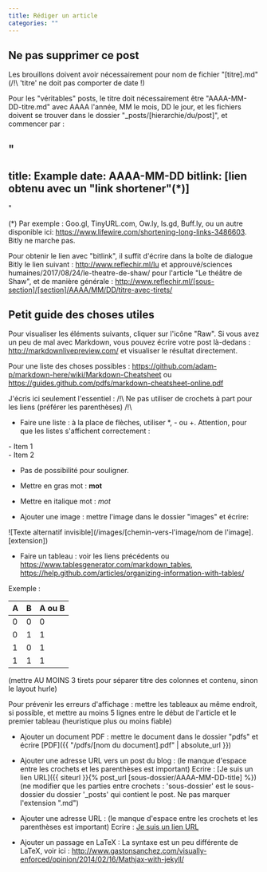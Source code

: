 ```yaml
---
title: Rédiger un article
categories: ""
---
```


## Ne pas supprimer ce post             ##

Les brouillons doivent avoir nécessairement pour nom de fichier "[titre].md" (/!\ 'titre' ne doit pas comporter de date !)

Pour les "véritables" posts, le titre doit nécessairement être "AAAA-MM-DD-titre.md" avec AAAA l'année, MM le mois, DD le jour, et les fichiers doivent se trouver dans le dossier "_posts/[hierarchie/du/post]", et commencer par :

"
---
title: Example
date: AAAA-MM-DD
bitlink: [lien obtenu avec un "link shortener"(*)]
---
"

(*) Par exemple : Goo.gl, TinyURL.com, Ow.ly, Is.gd, Buff.ly, ou un autre disponible ici: https://www.lifewire.com/shortening-long-links-3486603. Bitly ne marche pas.

Pour obtenir le lien avec "bitlink", il suffit d'écrire dans la boîte de dialogue Bitly le lien suivant : http://www.reflechir.ml/lu et approuvé/sciences humaines/2017/08/24/le-theatre-de-shaw/ pour l'article "Le théâtre de Shaw", et de manière générale : http://www.reflechir.ml/[sous-section]/[section]/AAAA/MM/DD/titre-avec-tirets/

## Petit guide des choses utiles        ##

Pour visualiser les éléments suivants, cliquer sur l'icône "Raw". Si vous avez un peu de mal avec Markdown, vous pouvez écrire votre post là-dedans : http://markdownlivepreview.com/ et visualiser le résultat directement.

Pour une liste des choses possibles : 
https://github.com/adam-p/markdown-here/wiki/Markdown-Cheatsheet
ou
https://guides.github.com/pdfs/markdown-cheatsheet-online.pdf

J'écris ici seulement l'essentiel : /!\ Ne pas utiliser de crochets à part pour les liens (préférer les parenthèses) /!\

* Faire une liste : à la place de flèches, utiliser *, - ou +. Attention, pour que les listes s'affichent correctement :

<p>
- Item 1<br>
- Item 2<br>
</p>

* Pas de possibilité pour souligner.

* Mettre en gras mot : **mot**

* Mettre en italique mot : *mot*

* Ajouter une image : mettre l'image dans le dossier "images" et écrire:

![Texte alternatif invisible](/images/[chemin-vers-l'image/nom de l'image].[extension])

* Faire un tableau : voir les liens précédents ou https://www.tablesgenerator.com/markdown_tables, https://help.github.com/articles/organizing-information-with-tables/

Exemple : 

| A | B |A ou B|
|---|---|------|
| 0 | 0 |  0   |
| 0 | 1 |  1   |
| 1 | 0 |  1   |
| 1 | 1 |  1   |

(mettre AU MOINS 3 tirets pour séparer titre des colonnes et contenu, sinon le layout hurle)

Pour prévenir les erreurs d'affichage : mettre les tableaux au même endroit, si possible, et mettre au moins 5 lignes entre le début de l'article et le premier tableau (heuristique plus ou moins fiable)

* Ajouter un document PDF : mettre le document dans le dossier "pdfs" et écrire
[PDF]({{ "/pdfs/[nom du document].pdf" | absolute_url }})

* Ajouter une adresse URL vers un post du blog : (le manque d'espace entre les crochets et les parenthèses est important)
Ecrire : [Je suis un lien URL]({{ siteurl }}{% post_url [sous-dossier/AAAA-MM-DD-title] %}) 
(ne modifier que les parties entre crochets : 'sous-dossier' est le sous-dossier du dossier '_posts' qui contient le post. Ne pas marquer l'extension ".md")

* Ajouter une adresse URL : (le manque d'espace entre les crochets et les parenthèses est important)
Ecrire : [Je suis un lien URL](http://www.reflechir.com)

* Ajouter un passage en LaTeX : 
La syntaxe est un peu différente de LaTeX, voir ici : http://www.gastonsanchez.com/visually-enforced/opinion/2014/02/16/Mathjax-with-jekyll/

